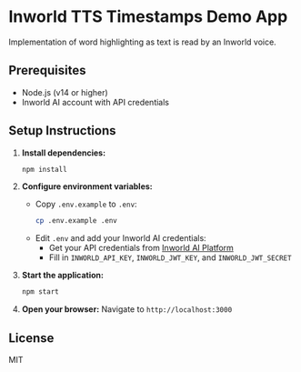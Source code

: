 # Inworld TTS Timestamps Demo App

Implementation of word highlighting as text is read by an Inworld voice.


## Prerequisites

- Node.js (v14 or higher)
- Inworld AI account with API credentials

## Setup Instructions

1. **Install dependencies:**
   ```bash
   npm install
   ```

2. **Configure environment variables:**
   - Copy `.env.example` to `.env`:
     ```bash
     cp .env.example .env
     ```
   - Edit `.env` and add your Inworld AI credentials:
     - Get your API credentials from [Inworld AI Platform](https://www.platform.inworld.ai/)
     - Fill in `INWORLD_API_KEY`, `INWORLD_JWT_KEY`, and `INWORLD_JWT_SECRET`

3. **Start the application:**
   ```bash
   npm start
   ```

4. **Open your browser:**
   Navigate to `http://localhost:3000`

## License

MIT
